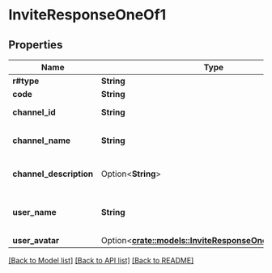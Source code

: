 # InviteResponseOneOf1

## Properties

Name | Type | Description | Notes
------------ | ------------- | ------------- | -------------
**r#type** | **String** |  | 
**code** | **String** | Invite code | 
**channel_id** | **String** | Id of group channel | 
**channel_name** | **String** | Name of group channel | 
**channel_description** | Option<**String**> | Description of group channel | [optional]
**user_name** | **String** | Name of user who created the invite | 
**user_avatar** | Option<[**crate::models::InviteResponseOneOfUserAvatar**](InviteResponse_oneOf_user_avatar.md)> |  | [optional]

[[Back to Model list]](../README.md#documentation-for-models) [[Back to API list]](../README.md#documentation-for-api-endpoints) [[Back to README]](../README.md)


